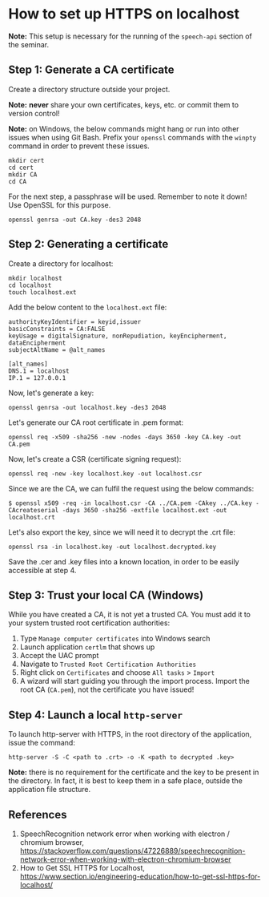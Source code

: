 # How to set up HTTPS on localhost

__Note:__ This setup is necessary for the running of the `speech-api` section of the seminar.

## Step 1: Generate a CA certificate

Create a directory structure outside your project. 

__Note:__ __never__ share your own certificates, keys, etc. or commit them to version control!

__Note:__ on Windows, the below commands might hang or run into other issues when using Git Bash. Prefix your `openssl` commands with the `winpty` command in order to prevent these issues.

```
mkdir cert
cd cert
mkdir CA
cd CA
```

For the next step, a passphrase will be used. Remember to note it down! Use OpenSSL for this purpose.

```
openssl genrsa -out CA.key -des3 2048
```

## Step 2: Generating a certificate

Create a directory for localhost:

```
mkdir localhost
cd localhost
touch localhost.ext
```

Add the below content to the `localhost.ext` file:

```
authorityKeyIdentifier = keyid,issuer
basicConstraints = CA:FALSE
keyUsage = digitalSignature, nonRepudiation, keyEncipherment, dataEncipherment
subjectAltName = @alt_names

[alt_names]
DNS.1 = localhost
IP.1 = 127.0.0.1
```

Now, let's generate a key:

```
openssl genrsa -out localhost.key -des3 2048
```

Let's generate our CA root certificate in .pem format:

```
openssl req -x509 -sha256 -new -nodes -days 3650 -key CA.key -out CA.pem
```

Now, let's create a CSR (certificate signing request):

```
openssl req -new -key localhost.key -out localhost.csr
```

Since we are the CA, we can fulfil the request using the below commands:

```
$ openssl x509 -req -in localhost.csr -CA ../CA.pem -CAkey ../CA.key -CAcreateserial -days 3650 -sha256 -extfile localhost.ext -out localhost.crt
```

Let's also export the key, since we will need it to decrypt the .crt file:

```
openssl rsa -in localhost.key -out localhost.decrypted.key
```

Save the .cer and .key files into a known location, in order to be easily accessible at step 4.

## Step 3: Trust your local CA (Windows)

While you have created a CA, it is not yet a trusted CA. You must add it to your system trusted root certification authorities:

1. Type `Manage computer certificates` into Windows search
2. Launch application `certlm` that shows up
3. Accept the UAC prompt
4. Navigate to `Trusted Root Certification Authorities`
5. Right click on `Certificates` and choose `All tasks` > `Import`
6. A wizard will start guiding you through the import process. Import the root CA (`CA.pem`), not the certificate you have issued!

## Step 4: Launch a local `http-server`

To launch http-server with HTTPS, in the root directory of the application, issue the command:

```
http-server -S -C <path to .crt> -o -K <path to decrypted .key>
```

__Note:__ there is no requirement for the certificate and the key to be present in the directory. In fact, it is best to keep them in a safe place, outside the application file structure.

## References

1. SpeechRecognition network error when working with electron / chromium browser, https://stackoverflow.com/questions/47226889/speechrecognition-network-error-when-working-with-electron-chromium-browser
2. How to Get SSL HTTPS for Localhost, https://www.section.io/engineering-education/how-to-get-ssl-https-for-localhost/
